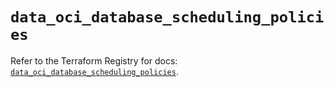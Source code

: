 # `data_oci_database_scheduling_policies`

Refer to the Terraform Registry for docs: [`data_oci_database_scheduling_policies`](https://registry.terraform.io/providers/hashicorp/oci/7.19.0/docs/data-sources/database_scheduling_policies).
